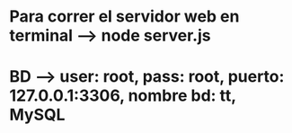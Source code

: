 # Para correr el servidor web en terminal --> node server.js
# BD --> user: root, pass: root, puerto: 127.0.0.1:3306, nombre bd: tt, MySQL
